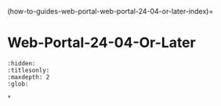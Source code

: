 (how-to-guides-web-portal-web-portal-24-04-or-later-index)=
# Web-Portal-24-04-Or-Later

```{toctree}
:hidden:
:titlesonly:
:maxdepth: 2
:glob:

*
